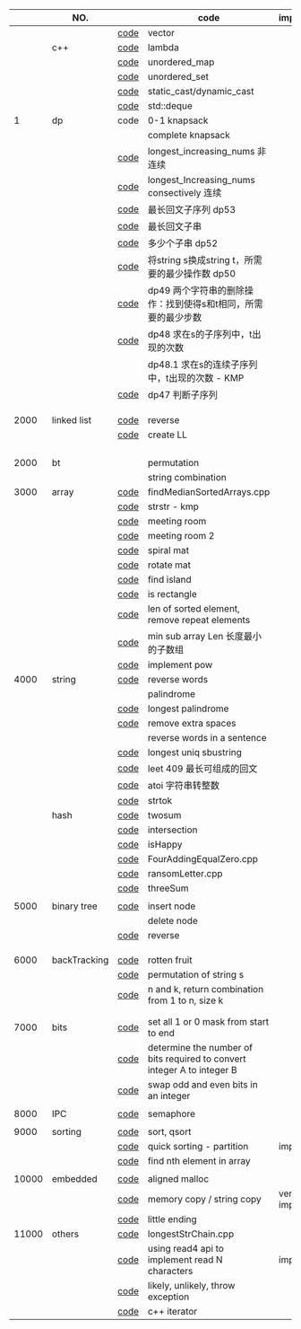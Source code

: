 |       | NO.          |                                                              | code                                                                    | important      | TODO |
| ----- | ------------ | ------------------------------------------------------------ | ----------------------------------------------------------------------- | -------------- | ---- |
|       |              | [code](code_lib/demo_vector.cpp)                                | vector                                                                  |                |      |
|       | c++          | [code](code_lib/lambda.cpp)                                     | lambda                                                                  |                |      |
|       |              | [code](code_lib/unordered_map.cpp)                              | unordered_map                                                           |                |      |
|       |              | [code](code_lib/set.cpp)                                        | unordered_set                                                           |                |      |
|       |              | [code](code_lib/cpp_cast.cpp)                                   | static_cast/dynamic_cast                                                |                |      |
|       |              | [code](code_lib/deque.cpp)                                      | std::deque                                                              |                |      |
| 1     | dp           | code                                                         | 0-1 knapsack                                                            |                |      |
|       |              |                                                              | complete knapsack                                                       |                |      |
|       |              | [code](code_lib/longest_Increasing_nums.cpp)                    | longest_increasing_nums 非连续                                          |                |      |
|       |              | [code](code_lib/longest_consectively_Increasing_nums.cpp)       | longest_Increasing_nums consectively 连续                               |                |      |
|       |              | [code](code_lib/dp53.cpp)                                       | 最长回文子序列 dp53                                                     |                |      |
|       |              | [code](code_lib/longestPalindromeSubstring.cpp)                 | 最长回文子串                                                            |                |      |
|       |              | [code](code_lib/dp52.cpp)                                       | 多少个子串 dp52                                                         |                |      |
|       |              | [code](code_lib/dp50.cpp)                                       | 将string s换成string t，所需要的最少操作数 dp50                         |                |      |
|       |              | [code](code_lib/dp49.cpp)                                       | dp49 两个字符串的删除操作：找到使得s和t相同，所需要的最少步数           |                |      |
|       |              | [code](code_lib/dp48.cpp)                                       | dp48 求在s的子序列中，t出现的次数                                       |                | todo |
|       |              |                                                              | dp48.1 求在s的连续子序列中，t出现的次数 - KMP                           |                | todo |
|       |              | [code](code_lib/dp47.cpp)                                       | dp47 判断子序列                                                         |                |      |
|       |              |                                                              |                                                                         |                |      |
|       |              |                                                              |                                                                         |                |      |
|       |              |                                                              |                                                                         |                |      |
| 2000  | linked list  | [code](code_lib/LinkedList-reverse.cpp)                         | reverse                                                                 |                |      |
|       |              | [code](code_lib/createLL.cpp)                                   | create LL                                                               |                |      |
|       |              |                                                              |                                                                         |                |      |
|       |              |                                                              |                                                                         |                |      |
|       |              |                                                              |                                                                         |                |      |
|       |              |                                                              |                                                                         |                |      |
| 2000  | bt           |                                                              | permutation                                                             |                |      |
|       |              |                                                              | string combination                                                      |                |      |
| 3000  | array        | [code](code_lib/chapter_2/findMedianSortedArrays.cpp)           | findMedianSortedArrays.cpp                                              |                |      |
|       |              | [code](code_lib/chapter_2_array/strstr.cpp)                     | strstr - kmp                                                            |                |      |
|       |              | [code](code_lib/meetingRoom.cpp)                                | meeting room                                                            |                |      |
|       |              | [code](code_lib/meetingRoom2.cpp)                               | meeting room 2                                                          |                |      |
|       |              | [code](code_lib/spiral_mat.cpp)                                 | spiral mat                                                              |                |      |
|       |              | [code](code_lib/rotateMat.cpp)                                  | rotate mat                                                              |                |      |
|       |              | [code](code_lib/findIsland.cpp)                                 | find island                                                             |                |      |
|       |              | [code](code_lib/isRectangle.cpp)                                | is rectangle                                                            |                | todo |
|       |              | [code](code_lib/removeRepeatArray.cpp)                          | len of sorted element, remove repeat elements                           |                |      |
|       |              | [code](code_lib/minSubArrLen.cpp)                               | min sub array Len 长度最小的子数组                                      |                |      |
|       |              | [code](code_lib/myPow.cpp)                                      | implement pow                                                           |                |      |
| 4000  | string       | [code](code_lib/reverseWords.cpp)                               | reverse words                                                           |                |      |
|       |              |                                                              | palindrome                                                              |                |      |
|       |              | [code](code_lib/Longest_Palindrome.cpp)                         | longest palindrome                                                      |                |      |
|       |              | [code](code_lib/removeSpaces.cpp)                               | remove extra spaces                                                     |                |      |
|       |              |                                                              | reverse words in a sentence                                             |                |      |
|       |              | [code](code_lib/longestUniqSubstr.cpp)                          | longest uniq sbustring                                                  |                |      |
|       |              | [code](code_lib/Longest_Palindrome.cpp)                         | leet 409 最长可组成的回文                                               |                |      |
|       |              | [code](code_lib/myAtoi.cpp)                                     | atoi 字符串转整数                                                       |                |      |
|       |              | [code](code_lib/strtok.cpp)                                     | strtok                                                                  |                |      |
|       | hash         | [code](code_lib/twoSum.cpp)                                     | twosum                                                                  |                |      |
|       |              | [code](code_lib/interSection.cpp)                               | intersection                                                            |                |      |
|       |              | [code](code_lib/isHappy.cpp)                                    | isHappy                                                                 |                |      |
|       |              | [code](code_lib/FourAddingEqualZero.cpp)                        | FourAddingEqualZero.cpp                                                 |                |      |
|       |              | [code](code_lib/ransomLetter.cpp)                               | ransomLetter.cpp                                                        |                |      |
|       |              | [code](code_lib/threeSum.cpp)                                   | threeSum                                                                |                |      |
|       |              |                                                              |                                                                         |                |      |
| 5000  | binary tree  | [code](code_lib/chapter_10_binaryTree/InsBinTree.cpp)           | insert node                                                             |                |      |
|       |              |                                                              | delete node                                                             |                | todo |
|       |              | [code](code_lib/reverse_binaryTree.cpp)                         | reverse                                                                 |                |      |
|       |              |                                                              |                                                                         |                |      |
|       |              |                                                              |                                                                         |                |      |
|       |              |                                                              |                                                                         |                |      |
| 6000  | backTracking | [code](code_lib/chapter_9_recursion/backtrack/rotten_fruit.cpp) | rotten fruit                                                            |                | TODO |
|       |              | [code](code_lib/backTracking_0.cpp)                             | permutation of string s                                                 |                |      |
|       |              | [code](code_lib/backtracking_1.cpp)                             | n and k, return combination from 1 to n, size k                         |                |      |
|       |              |                                                              |                                                                         |                |      |
|       |              |                                                              |                                                                         |                |      |
| 7000  | bits         | [code](code_lib/bitManipulate.cpp)                              | set all 1 or 0 mask from start to end                                   |                |      |
|       |              | [code](code_lib/bit_convert.cpp)                                | determine the number of bits required to convert integer A to integer B |                |      |
|       |              | [code](code_lib/swapOddEven.cpp)                                | swap odd and even bits in an integer                                    |                |      |
|       |              |                                                              |                                                                         |                |      |
| 8000  | IPC          | [code](demo/chapter10_semaphore.c)                              | semaphore                                                               |                |      |
|       |              |                                                              |                                                                         |                |      |
| 9000  | sorting      | [code](code_lib/sort_qsort.cpp)                                 | sort, qsort                                                             |                |      |
|       |              | [code](code_lib/quicksorting.cpp)                               | quick sorting - partition                                               | important      |      |
|       |              | [code](code_lib/nth_in_array.cpp)                               | find nth element in array                                               |                |      |
|       |              |                                                              |                                                                         |                |      |
| 10000 | embedded     | [code](code_lib/alignedMallloc.cpp)                             | aligned malloc                                                          |                |      |
|       |              | [code](code_lib/memcpy_strcpy.cpp)                              | memory copy / string copy                                               | very important |      |
|       |              | [code](code_lib/isLittle.cpp)                                   | little ending                                                           |                |      |
| 11000 | others       | [code](code_lib/longestStrChain.cpp)                            | longestStrChain.cpp                                                     |                | TODO |
|       |              | [code](code_lib/read4.cpp)                                      | using read4 api to implement read N characters                          | important      |      |
|       |              | [code](code_lib/likely.cpp)                                     | likely, unlikely, throw exception                                      |                |      |
|       |              | [code](code_lib/test_iterator.cpp)                              | c++ iterator                                                            |                |      |
